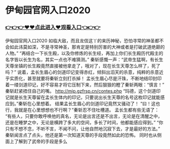 # 伊甸园官网入口2020

### <a href="https://github.com/xinfue/dunp/issues/2">👉👉👉♥♥点此进入♥观看入口👈👉👉</a>

伊甸园官网入口2020
如临大敌，而且龙信这丫的来历神秘，恐怕寻常的神圣都不会如此讳莫如深，不是寻常神圣，那肯定是特别厉害的大神或者是打破武道绝巅的人物。”
    “再结合一下长生殿，以及你修炼的长生经，再加上你们长生殿历代殿主的名字皆以长生为名，其实一点也不难猜测。”
    秦斩感慨一声：“武帝生猛啊，有长生天尊坐镇的长生殿竟然直接被他拿走了，哦对了，现在长生天尊怎么样了，死了吗？”
    说着，孟长生眉心的剑道印记变得赤红，倾斜出滔天的杀意，纯粹的杀意近乎实质化，甚至就要将秦斩立刻打杀掉！
    孟长生眉心尽是汗珠，不断地结印封印着一缕剑道印记，好不容易才将它压制下来，然后狠狠的瞪了秦斩两眼：“慎言！”
    秦斩赶紧捂住自己的嘴。
    http://mip.gzfrsp.cn/contes.php
    “玛德，这个剑道印记就是长生天尊留在孟长生体内的印记，只要说出长生天尊的名号这枚印记就能感应到。”秦斩在心里想着。
    结果孟长生眉心的剑道印记竟然又骚动了！
    “曰！这也行，我就是在心里想想也不行啊？”秦斩忍不住吐槽道。
    孟长生都有些无语了：
    “有些人，只要你敢呼唤他的真名，无论是出言还是不出言，无论是在清醒之中，还是在睡梦之中，无论是横跨了多大的空间，多长了时间，他都能感应得到。”
    “你只有不想不念，不听不言，不闻不问，让他自然地沉寂下去，才是最好的方法。”
    秦斩闻言点了点头，他还是第一次知道天尊的手段竟然如此的恐怖。
    同时也从侧面上了解到了武帝的手段是多么
